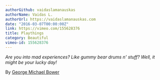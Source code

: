 ```yaml
---
authorGithub: vaidaslamanauskas
authorName: Vaidas L.
authorUrl: https://vaidaslamanauskas.com
date: "2016-03-07T00:00:00Z"
link: https://vimeo.com/155628376
title: Playthings
category: Beautiful
vimeo-id: 155628376
---
```


_Are you into mad experiences? Like gummy bear drums n' stuff? Well, it might be your lucky day!_

By [George Michael Bower](http://aaf.nyc)
